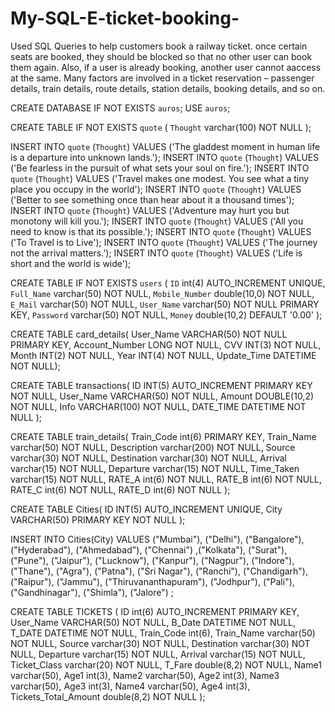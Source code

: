 # My-SQL-E-ticket-booking-
Used SQL Queries to help customers book a railway ticket. once certain seats are booked, they should be blocked so that no other user can book them again. Also, if a user is already booking, another user cannot aaccess at the same. Many factors are involved in a ticket reservation – passenger details, train details, route details, station details, booking details, and so on. 

CREATE DATABASE IF NOT EXISTS `auros`; 
USE `auros`;

CREATE TABLE IF NOT EXISTS `quote` (
  `Thought` varchar(100) NOT NULL
);

INSERT INTO `quote` (`Thought`) VALUES
	('The gladdest moment in human life is a departure into unknown lands.');
INSERT INTO `quote` (`Thought`) VALUES
	('Be fearless in the pursuit of what sets your soul on fire.');
INSERT INTO `quote` (`Thought`) VALUES
	('Travel makes one modest. You see what a tiny place you occupy in the world');
INSERT INTO `quote` (`Thought`) VALUES
	('Better to see something once than hear about it a thousand times');
INSERT INTO `quote` (`Thought`) VALUES
	('Adventure may hurt you but monotony will kill you.');
INSERT INTO `quote` (`Thought`) VALUES
	('All you need to know is that its possible.');
INSERT INTO `quote` (`Thought`) VALUES
	('To Travel is to Live');
INSERT INTO `quote` (`Thought`) VALUES
	('The journey not the arrival matters.');
INSERT INTO `quote` (`Thought`) VALUES
	('Life is short and the world is wide');

CREATE TABLE IF NOT EXISTS `users` (
  `ID` int(4) AUTO_INCREMENT UNIQUE,
  `Full_Name` varchar(50) NOT NULL,
  `Mobile_Number` double(10,0) NOT NULL,
  `E_Mail` varchar(50) NOT NULL,
  `User_Name` varchar(50) NOT NULL PRIMARY KEY,
  `Password` varchar(50) NOT NULL,
  `Money` double(10,2) DEFAULT '0.00'
);

CREATE TABLE card_details(
	User_Name VARCHAR(50) NOT NULL PRIMARY KEY,
	Account_Number LONG NOT NULL,
	CVV INT(3) NOT NULL,
	Month INT(2) NOT NULL,
	Year INT(4) NOT NULL,
	Update_Time DATETIME NOT NULL);

CREATE TABLE transactions(
	ID INT(5) AUTO_INCREMENT PRIMARY KEY NOT NULL,
	User_Name VARCHAR(50) NOT NULL,
	Amount DOUBLE(10,2) NOT NULL,
	Info VARCHAR(100) NOT NULL,
	DATE_TIME DATETIME NOT NULL
);

CREATE TABLE train_details(
	Train_Code int(6) PRIMARY KEY,
	Train_Name varchar(50) NOT NULL,
	Description varchar(200) NOT NULL,
	Source varchar(30) NOT NULL,
	Destination varchar(30) NOT NULL,
	Arrival varchar(15) NOT NULL,
	Departure varchar(15) NOT NULL,
	Time_Taken varchar(15) NOT NULL,
	RATE_A int(6) NOT NULL,
	RATE_B int(6) NOT NULL,
	RATE_C int(6) NOT NULL,
	RATE_D int(6) NOT NULL
);

CREATE TABLE Cities(
	ID INT(5) AUTO_INCREMENT UNIQUE,
	City VARCHAR(50) PRIMARY KEY NOT NULL
);

INSERT INTO Cities(City) VALUES 
("Mumbai"),
("Delhi"),
("Bangalore"),
("Hyderabad"),
("Ahmedabad"),
("Chennai")
,("Kolkata"),
("Surat"),
("Pune"),
("Jaipur"),
("Lucknow"),
("Kanpur"),
("Nagpur"),
("Indore"),
("Thane"),
("Agra"),
("Patna"),
("Sri Nagar"),
("Ranchi"),
("Chandigarh"),
("Raipur"),
("Jammu"),
("Thiruvananthapuram"),
("Jodhpur"),
("Pali"),
("Gandhinagar"),
("Shimla"),
("Jalore")
;

CREATE TABLE TICKETS (
	ID int(6) AUTO_INCREMENT PRIMARY KEY,
	User_Name VARCHAR(50) NOT NULL,
	B_Date DATETIME NOT NULL,
	T_DATE DATETIME NOT NULL,
	Train_Code int(6),
	Train_Name varchar(50) NOT NULL,
	Source varchar(30) NOT NULL,
	Destination varchar(30) NOT NULL,
	Departure varchar(15) NOT NULL,
	Arrival varchar(15) NOT NULL,
	Ticket_Class varchar(20) NOT NULL,
	T_Fare double(8,2) NOT NULL,
	Name1 varchar(50),
	Age1 int(3),
	Name2 varchar(50),
	Age2 int(3),
	Name3 varchar(50),
	Age3 int(3),
	Name4 varchar(50),
	Age4 int(3),
	Tickets_Total_Amount double(8,2) NOT NULL
);
